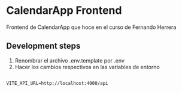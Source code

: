 # CalendarApp Frontend

Frontend de CalendarApp que hoce en el curso de Fernando Herrera


## Development steps

 1. Renombrar el archivo .env.template por .env
 2. Hacer los cambios respectivos en las variables de entorno

 ```

 VITE_API_URL=http://localhost:4000/api

 ```